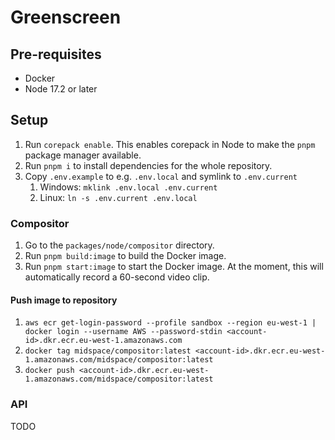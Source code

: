 # Greenscreen

## Pre-requisites

- Docker
- Node 17.2 or later

## Setup

1. Run `corepack enable`. This enables corepack in Node to make the `pnpm` package manager available.
1. Run `pnpm i` to install dependencies for the whole repository.
1. Copy `.env.example` to e.g. `.env.local` and symlink to `.env.current`
   1. Windows: `mklink .env.local .env.current`
   1. Linux: `ln -s .env.current .env.local`

### Compositor

1. Go to the `packages/node/compositor` directory.
1. Run `pnpm build:image` to build the Docker image.
1. Run `pnpm start:image` to start the Docker image. At the moment, this will automatically record a 60-second video clip.

#### Push image to repository

1. `aws ecr get-login-password --profile sandbox --region eu-west-1 | docker login --username AWS --password-stdin <account-id>.dkr.ecr.eu-west-1.amazonaws.com`
1. `docker tag midspace/compositor:latest <account-id>.dkr.ecr.eu-west-1.amazonaws.com/midspace/compositor:latest`
1. `docker push <account-id>.dkr.ecr.eu-west-1.amazonaws.com/midspace/compositor:latest`

### API

TODO
